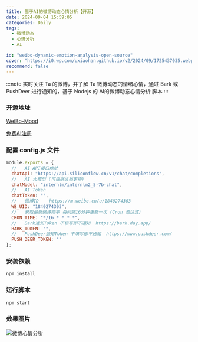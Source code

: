 ```yaml
---
title: 基于AI的微博动态心情分析【开源】
date: 2024-09-04 15:59:05
categories: Daily
tags:
  - 微博动态
  - 心情分析
  - AI

id: "weibo-dynamic-emotion-analysis-open-source"
cover: "https://i0.wp.com/uxiaohan.github.io/v2/2024/09/1725437035.webp"
recommend: false
---
```


:::note
实时关注 Ta 的微博，并了解 Ta 微博动态的情绪心情，通过 Bark 或 PushDeer 进行通知的，基于 Nodejs 的 AI的微博动态心情分析 脚本
:::

### 开源地址

[WeiBo-Mood](https://github.com/uxiaohan/WeiBo-Mood)

[免费AI注册](https://cloud.siliconflow.cn/i/R83F9xkI)

### 配置 config.js 文件

```js
module.exports = {
  //   AI API接口地址
  chatApi: "https://api.siliconflow.cn/v1/chat/completions",
  //   AI 大模型 (可根据文档更换)
  chatModel: "internlm/internlm2_5-7b-chat",
  //   AI Token
  chatToken: "",
  //   微博ID    https://m.weibo.cn/u/1840274303
  WB_UID: "1840274303",
  //   获取最新微博频率 每间隔16分钟更新一次 (Cron 表达式)
  CRON_TIME: "*/16 * * * *",
  //   Bark通知Token 不填写即不通知  https://bark.day.app/
  BARK_TOKEN: "",
  //   PushDeer通知Token 不填写即不通知  https://www.pushdeer.com/
  PUSH_DEER_TOKEN: ""
};
```

### 安装依赖

```js
npm install
```

### 运行脚本

```js
npm start
```

### 效果图片

![微博心情分析](https://i0.wp.com/uxiaohan.github.io/v2/2024/09/1725436245.png)
